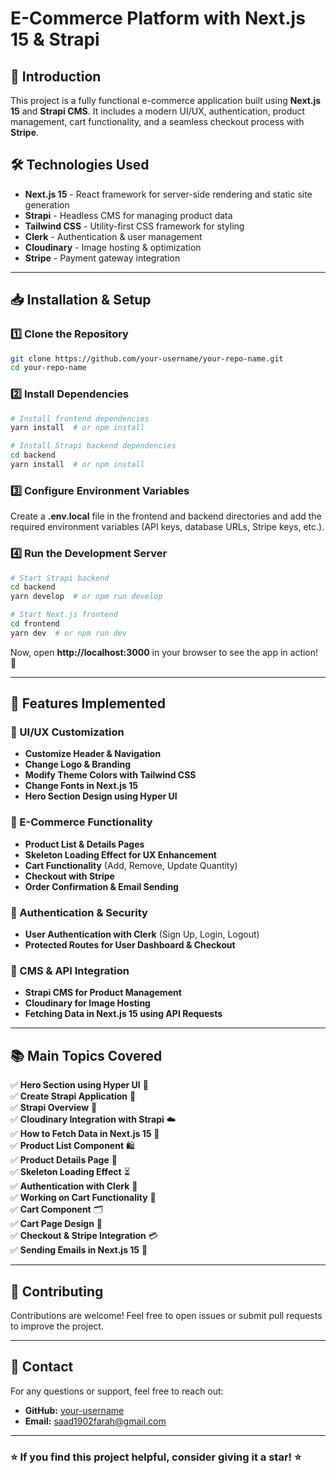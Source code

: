 # E-Commerce Platform with Next.js 15 & Strapi

## 🚀 Introduction
This project is a fully functional e-commerce application built using **Next.js 15** and **Strapi CMS**. It includes a modern UI/UX, authentication, product management, cart functionality, and a seamless checkout process with **Stripe**.

## 🛠️ Technologies Used
- **Next.js 15** - React framework for server-side rendering and static site generation
- **Strapi** - Headless CMS for managing product data
- **Tailwind CSS** - Utility-first CSS framework for styling
- **Clerk** - Authentication & user management
- **Cloudinary** - Image hosting & optimization
- **Stripe** - Payment gateway integration

---

## 📥 Installation & Setup
### 1️⃣ Clone the Repository
```bash
git clone https://github.com/your-username/your-repo-name.git
cd your-repo-name
```

### 2️⃣ Install Dependencies
```bash
# Install frontend dependencies
yarn install  # or npm install

# Install Strapi backend dependencies
cd backend
yarn install  # or npm install
```

### 3️⃣ Configure Environment Variables
Create a **.env.local** file in the frontend and backend directories and add the required environment variables (API keys, database URLs, Stripe keys, etc.).

### 4️⃣ Run the Development Server
```bash
# Start Strapi backend
cd backend
yarn develop  # or npm run develop

# Start Next.js frontend
cd frontend
yarn dev  # or npm run dev
```

Now, open **http://localhost:3000** in your browser to see the app in action! 🚀

---

## 📌 Features Implemented

### 🎨 UI/UX Customization
- **Customize Header & Navigation**
- **Change Logo & Branding**
- **Modify Theme Colors with Tailwind CSS**
- **Change Fonts in Next.js 15**
- **Hero Section Design using Hyper UI**

### 🛒 E-Commerce Functionality
- **Product List & Details Pages**
- **Skeleton Loading Effect for UX Enhancement**
- **Cart Functionality** (Add, Remove, Update Quantity)
- **Checkout with Stripe**
- **Order Confirmation & Email Sending**

### 🔑 Authentication & Security
- **User Authentication with Clerk** (Sign Up, Login, Logout)
- **Protected Routes for User Dashboard & Checkout**

### 📡 CMS & API Integration
- **Strapi CMS for Product Management**
- **Cloudinary for Image Hosting**
- **Fetching Data in Next.js 15 using API Requests**

---

## 📚 Main Topics Covered

✅ **Hero Section using Hyper UI** 🎨  
✅ **Create Strapi Application** 🚀  
✅ **Strapi Overview** 📜  
✅ **Cloudinary Integration with Strapi** ☁️  
✅ **How to Fetch Data in Next.js 15** 🔄  
✅ **Product List Component** 🛍️  
✅ **Product Details Page** 📄  
✅ **Skeleton Loading Effect** ⏳  
✅ **Authentication with Clerk** 🔑  
✅ **Working on Cart Functionality** 🛒  
✅ **Cart Component** 🗂️  
✅ **Cart Page Design** 🎨  
✅ **Checkout & Stripe Integration** 💳  
✅ **Sending Emails in Next.js 15** 📧  


---

## 🤝 Contributing
Contributions are welcome! Feel free to open issues or submit pull requests to improve the project.

---

## 📧 Contact
For any questions or support, feel free to reach out:
- **GitHub:** [your-username](https://github.com/your-username)
- **Email:** saad1902farah@gmail.com
---

### ⭐ If you find this project helpful, consider giving it a star! ⭐






